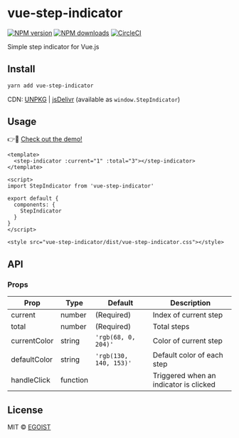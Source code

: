 # vue-step-indicator

[![NPM version](https://img.shields.io/npm/v/vue-step-indicator.svg?style=flat)](https://npmjs.com/package/vue-step-indicator) [![NPM downloads](https://img.shields.io/npm/dm/vue-step-indicator.svg?style=flat)](https://npmjs.com/package/vue-step-indicator) [![CircleCI](https://circleci.com/gh/egoist/vue-step-indicator/tree/master.svg?style=shield)](https://circleci.com/gh/egoist/vue-step-indicator/tree/master)

Simple step indicator for Vue.js

## Install

```bash
yarn add vue-step-indicator
```

CDN: [UNPKG](https://unpkg.com/vue-step-indicator/dist/) | [jsDelivr](https://cdn.jsdelivr.net/npm/vue-step-indicator/dist/) (available as `window.StepIndicator`)

## Usage

👉👀 [Check out the demo!](https://vue-step-indicator.egoist.moe)

```vue
<template>
  <step-indicator :current="1" :total="3"></step-indicator>
</template>

<script>
import StepIndicator from 'vue-step-indicator'

export default {
  components: {
    StepIndicator
  }
}
</script>

<style src="vue-step-indicator/dist/vue-step-indicator.css"></style>
```

## API

### Props

|Prop|Type|Default|Description|
|---|---|---|---|
|current|number|(Required)|Index of current step|
|total|number|(Required)|Total steps|
|currentColor|string|`'rgb(68, 0, 204)'`|Color of current step|
|defaultColor|string|`'rgb(130, 140, 153)'`|Default color of each step|
|handleClick|function<index>||Triggered when an indicator is clicked|

## License

MIT &copy; [EGOIST](https://github.com/egoist)
